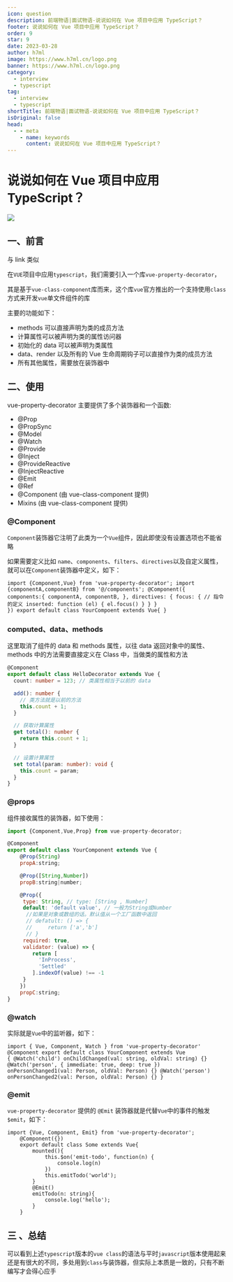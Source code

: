 ```yaml
---
icon: question
description: 前端物语|面试物语-说说如何在 Vue 项目中应用 TypeScript？
footer: 说说如何在 Vue 项目中应用 TypeScript？
order: 9
star: 9
date: 2023-03-28
author: h7ml
image: https://www.h7ml.cn/logo.png
banner: https://www.h7ml.cn/logo.png
category:
  - interview
  - typescript
tag:
  - interview
  - typescript
shortTitle: 前端物语|面试物语-说说如何在 Vue 项目中应用 TypeScript？
isOriginal: false
head:
  - - meta
    - name: keywords
      content: 说说如何在 Vue 项目中应用 TypeScript？
---
```


# 说说如何在 Vue 项目中应用 TypeScript？

![](https://static.h7ml.cn/vitepress/assets/images/interview/cc658c10-1565-11ec-8e64-91fdec0f05a1.png)

## 一、前言

与 link 类似

在`VUE`项目中应用`typescript`，我们需要引入一个库`vue-property-decorator`，

其是基于`vue-class-component`库而来，这个库`vue`官方推出的一个支持使用`class`方式来开发`vue`单文件组件的库

主要的功能如下：

- methods 可以直接声明为类的成员方法
- 计算属性可以被声明为类的属性访问器
- 初始化的 data 可以被声明为类属性
- data、render 以及所有的 Vue 生命周期钩子可以直接作为类的成员方法
- 所有其他属性，需要放在装饰器中

## 二、使用

vue-property-decorator 主要提供了多个装饰器和一个函数:

- @Prop
- @PropSync
- @Model
- @Watch
- @Provide
- @Inject
- @ProvideReactive
- @InjectReactive
- @Emit
- @Ref
- @Component (由 vue-class-component 提供)
- Mixins (由 vue-class-component 提供)

### @Component

`Component`装饰器它注明了此类为一个`Vue`组件，因此即使没有设置选项也不能省略

如果需要定义比如 `name`、`components`、`filters`、`directives`以及自定义属性，就可以在`Component`装饰器中定义，如下：

```vue
import {Component,Vue} from 'vue-property-decorator'; import {componentA,componentB} from '@/components'; @Component({
components:{ componentA, componentB, }, directives: { focus: { // 指令的定义 inserted: function (el) { el.focus() } } }
}) export default class YourCompoent extends Vue{ }
```

### computed、data、methods

这里取消了组件的 data 和 methods 属性，以往 data 返回对象中的属性、methods 中的方法需要直接定义在 Class 中，当做类的属性和方法

```ts
@Component
export default class HelloDecorator extends Vue {
  count: number = 123; // 类属性相当于以前的 data

  add(): number {
    // 类方法就是以前的方法
    this.count + 1;
  }

  // 获取计算属性
  get total(): number {
    return this.count + 1;
  }

  // 设置计算属性
  set total(param: number): void {
    this.count = param;
  }
}
```

### @props

组件接收属性的装饰器，如下使用：

```js
import {Component,Vue,Prop} from vue-property-decorator;

@Component
export default class YourComponent extends Vue {
    @Prop(String)
    propA:string;

    @Prop([String,Number])
    propB:string|number;

    @Prop({
     type: String, // type: [String , Number]
     default: 'default value', // 一般为String或Number
      //如果是对象或数组的话。默认值从一个工厂函数中返回
      // defatult: () => {
      //     return ['a','b']
      // }
     required: true,
     validator: (value) => {
        return [
          'InProcess',
          'Settled'
        ].indexOf(value) !== -1
     }
    })
    propC:string;
}
```

### @watch

实际就是`Vue`中的监听器，如下：

```vue
import { Vue, Component, Watch } from 'vue-property-decorator' @Component export default class YourComponent extends Vue
{ @Watch('child') onChildChanged(val: string, oldVal: string) {} @Watch('person', { immediate: true, deep: true })
onPersonChanged1(val: Person, oldVal: Person) {} @Watch('person') onPersonChanged2(val: Person, oldVal: Person) {} }
```

### @emit

`vue-property-decorator` 提供的 `@Emit` 装饰器就是代替`Vue`中的事件的触发`$emit`，如下：

```TS
import {Vue, Component, Emit} from 'vue-property-decorator';
    @Component({})
    export default class Some extends Vue{
        mounted(){
            this.$on('emit-todo', function(n) {
                console.log(n)
            })
            this.emitTodo('world');
        }
        @Emit()
        emitTodo(n: string){
            console.log('hello');
        }
    }
```

## 三 、总结

可以看到上述`typescript`版本的`vue class`的语法与平时`javascript`版本使用起来还是有很大的不同，多处用到`class`与装饰器，但实际上本质是一致的，只有不断编写才会得心应手
